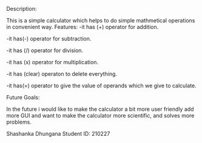 Description:

This is a simple calculator which helps to do simple mathmetical operations in convenient way.
Features:
-it has (+) operator for addition.

-it has(-) operator for subtraction.

-it has (/) operator for division.

-it has (x) operator for multiplication.

-it has (clear) operaton to delete everything.

-it has(=) operator to give the value of operands which we give to calculate.

Future Goals:

In the future i would like to make the calculator a bit more user friendly add more GUI and want to make the calculator more scientific, and solves more problems.



Shashanka Dhungana
Student ID: 210227
